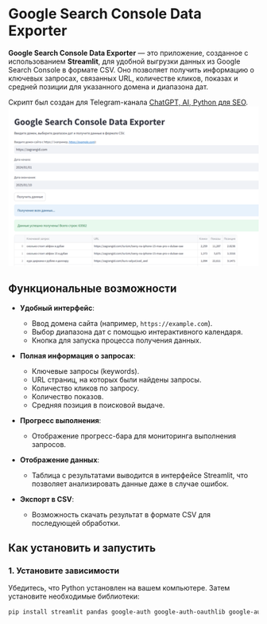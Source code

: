# Google Search Console Data Exporter

**Google Search Console Data Exporter** — это приложение, созданное с использованием **Streamlit**, для удобной выгрузки данных из Google Search Console в формате CSV. Оно позволяет получить информацию о ключевых запросах, связанных URL, количестве кликов, показах и средней позиции для указанного домена и диапазона дат.

Скрипт был создан для Telegram-канала [ChatGPT, AI, Python для SEO](https://t.me/python_seo).
![Скриншот ключа](key.png)

## Функциональные возможности

- **Удобный интерфейс**:
  - Ввод домена сайта (например, `https://example.com`).
  - Выбор диапазона дат с помощью интерактивного календаря.
  - Кнопка для запуска процесса получения данных.

- **Полная информация о запросах**:
  - Ключевые запросы (keywords).
  - URL страниц, на которых были найдены запросы.
  - Количество кликов по запросу.
  - Количество показов.
  - Средняя позиция в поисковой выдаче.

- **Прогресс выполнения**:
  - Отображение прогресс-бара для мониторинга выполнения запросов.

- **Отображение данных**:
  - Таблица с результатами выводится в интерфейсе Streamlit, что позволяет анализировать данные даже в случае ошибок.

- **Экспорт в CSV**:
  - Возможность скачать результат в формате CSV для последующей обработки.

## Как установить и запустить

### 1. Установите зависимости
Убедитесь, что Python установлен на вашем компьютере. Затем установите необходимые библиотеки:

```bash
pip install streamlit pandas google-auth google-auth-oauthlib google-auth-httplib2 google-api-python-client


